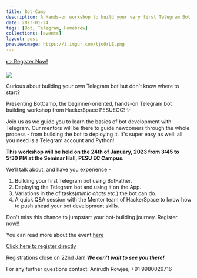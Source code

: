 ```yaml
---
title: Bot-Camp
description: A Hands-on workshop to build your very first Telegram Bot!
date: 2023-01-24
tags: [Bot, Telegram, Homebrew]
collections: [events]
layout: post
previewimage: https://i.imgur.com/tju0rLE.png
---
```


<section class="p-index_links_link">
    <a href="https://forms.gle/fxtiaRVgcib1qqqN7" class="c-gradient-link"> 👉 Register Now! </a>
</section>

![](/static/images/botcamp/botcamp.jpg)

Curious about building your own Telegram bot but don't know where to start?

Presenting BotCamp, the beginner-oriented, hands-on Telegram bot building workshop from HackerSpace PESUECC! ✨

Join us as we guide you to learn the basics of bot development with Telegram.
Our mentors will be there to guide newcomers through the whole process - from building the bot to deploying it. It's super easy as well: all you need is a Telegram account and Python!

**This workshop will be held on the 24th of January, 2023 from 3:45 to 5:30 PM at the Seminar Hall, PESU EC Campus.**

We’ll talk about, and have you experience -

1.  Building your first Telegram bot using BotFather.
2.  Deploying the Telegram bot and using it on the App.
3.  Variations in the of tasks(_mimic chats_ etc.) the bot can do.
4.  A quick Q&A session with the Mentor team of HackerSpace to know how to push ahead your bot development skills.

Don't miss this chance to jumpstart your bot-building journey. Register now!!

You can read more about the event [here](https://homebrew.hsp-ec.xyz/posts/botcamp-or-the-telegram-bot-workshop/)

[Click here to register directly](https://forms.gle/fxtiaRVgcib1qqqN7)

Registrations close on 22nd Jan!
**_We can't wait to see you there!_**

For any further questions contact: Anirudh Rowjee, +91 9980029716
